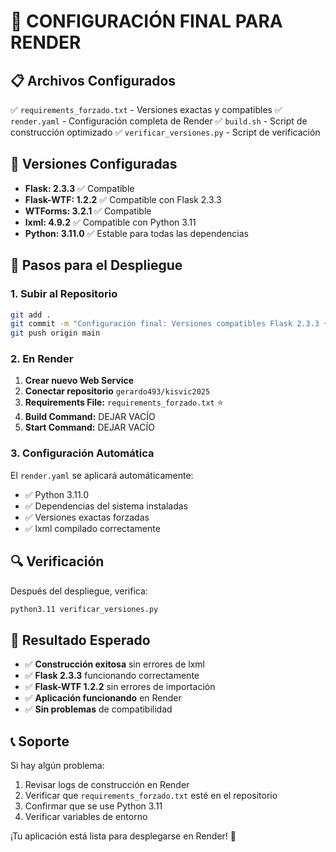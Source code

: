 # 🚀 CONFIGURACIÓN FINAL PARA RENDER

## 📋 **Archivos Configurados**

✅ `requirements_forzado.txt` - Versiones exactas y compatibles
✅ `render.yaml` - Configuración completa de Render
✅ `build.sh` - Script de construcción optimizado
✅ `verificar_versiones.py` - Script de verificación

## 🎯 **Versiones Configuradas**

- **Flask: 2.3.3** ✅ Compatible
- **Flask-WTF: 1.2.2** ✅ Compatible con Flask 2.3.3
- **WTForms: 3.2.1** ✅ Compatible
- **lxml: 4.9.2** ✅ Compatible con Python 3.11
- **Python: 3.11.0** ✅ Estable para todas las dependencias

## 🚀 **Pasos para el Despliegue**

### 1. **Subir al Repositorio**
```bash
git add .
git commit -m "Configuración final: Versiones compatibles Flask 2.3.3 + lxml"
git push origin main
```

### 2. **En Render**
1. **Crear nuevo Web Service**
2. **Conectar repositorio** `gerardo493/kisvic2025`
3. **Requirements File:** `requirements_forzado.txt` ⭐
4. **Build Command:** DEJAR VACÍO
5. **Start Command:** DEJAR VACÍO

### 3. **Configuración Automática**
El `render.yaml` se aplicará automáticamente:
- ✅ Python 3.11.0
- ✅ Dependencias del sistema instaladas
- ✅ Versiones exactas forzadas
- ✅ lxml compilado correctamente

## 🔍 **Verificación**

Después del despliegue, verifica:
```bash
python3.11 verificar_versiones.py
```

## 🎉 **Resultado Esperado**

- ✅ **Construcción exitosa** sin errores de lxml
- ✅ **Flask 2.3.3** funcionando correctamente
- ✅ **Flask-WTF 1.2.2** sin errores de importación
- ✅ **Aplicación funcionando** en Render
- ✅ **Sin problemas** de compatibilidad

## 📞 **Soporte**

Si hay algún problema:
1. Revisar logs de construcción en Render
2. Verificar que `requirements_forzado.txt` esté en el repositorio
3. Confirmar que se use Python 3.11
4. Verificar variables de entorno

¡Tu aplicación está lista para desplegarse en Render! 🚀
